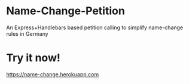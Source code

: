 # Name-Change-Petition
An Express+Handlebars based petition calling to simplify name-change rules in Germany

# Try it now!
https://name-change.herokuapp.com
